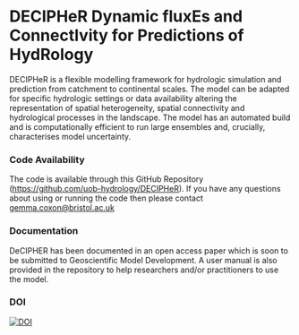 # DECIPHeR  Dynamic fluxEs and ConnectIvity for Predictions of HydRology
DECIPHeR is a flexible modelling framework for hydrologic simulation and prediction from catchment to continental scales.  The model can be adapted for specific hydrologic settings or data availability altering the representation of spatial heterogeneity, spatial connectivity and hydrological processes in the landscape.  The model has an automated build and is computationally efficient to run large ensembles and, crucially, characterises model uncertainty. 
### Code Availability
The code is available through this GitHub Repository (https://github.com/uob-hydrology/DECIPHeR).  If you have any questions about using or running the code then please contact gemma.coxon@bristol.ac.uk
### Documentation
DeCIPHER has been documented in an open access paper which is soon to be submitted to Geoscientific Model Development.  A user manual is also provided in the repository to help researchers and/or practitioners to use the model.  
### DOI
[![DOI](https://zenodo.org/badge/144010529.svg)](https://zenodo.org/badge/latestdoi/144010529)
